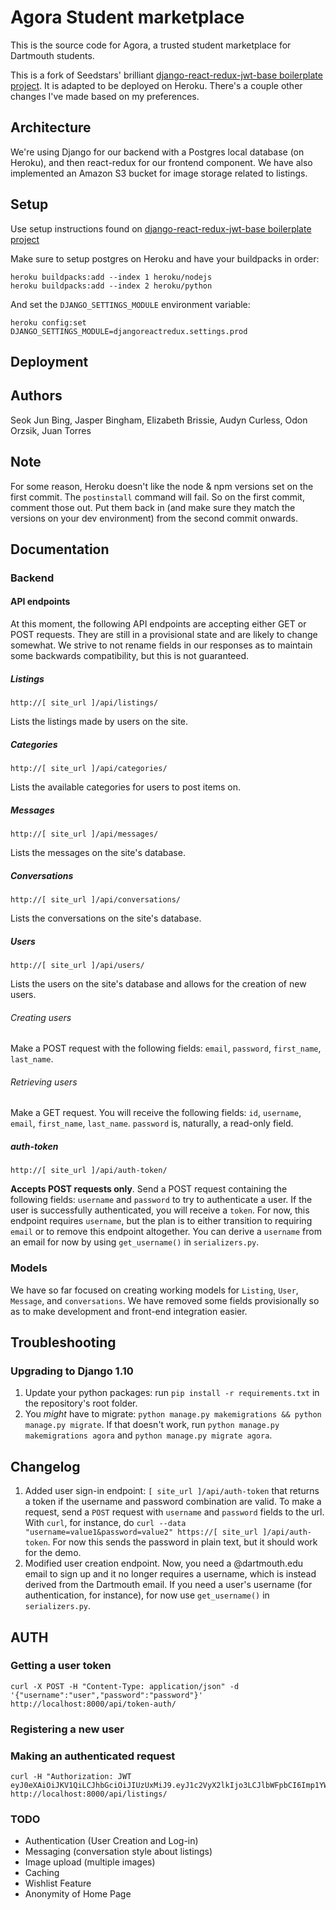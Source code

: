 # Agora Student marketplace

This is the source code for Agora, a trusted student marketplace for Dartmouth students. 

This is a fork of Seedstars' brilliant [django-react-redux-jwt-base boilerplate project](https://github.com/Seedstars/django-react-redux-jwt-base).
It is adapted to be deployed on Heroku. There's a couple other changes I've made based on my preferences.

## Architecture

We're using Django for our backend with a Postgres local database (on Heroku), and then react-redux for our frontend component. We have also implemented an Amazon S3 bucket for image storage related to listings.

## Setup
Use setup instructions found on [django-react-redux-jwt-base boilerplate project](https://github.com/Seedstars/django-react-redux-jwt-base)


Make sure to setup postgres on Heroku and have your buildpacks in order:
```
heroku buildpacks:add --index 1 heroku/nodejs
heroku buildpacks:add --index 2 heroku/python
```

And set the `DJANGO_SETTINGS_MODULE` environment variable:

```
heroku config:set DJANGO_SETTINGS_MODULE=djangoreactredux.settings.prod
```


## Deployment

## Authors
Seok Jun Bing, Jasper Bingham, Elizabeth Brissie, Audyn Curless, Odon Orzsik, Juan Torres

## Note

For some reason, Heroku doesn't like the node & npm versions set on the first commit. The `postinstall` command will fail. So on the first commit, comment those out. Put them back in (and make sure they match the versions on your dev environment) from the second commit onwards.

## Documentation

### Backend

#### API endpoints

At this moment, the following API endpoints are accepting either GET or POST requests. They are still in a provisional
state and are likely to change somewhat. We strive to not rename fields in our responses as to maintain
some backwards compatibility, but this is not guaranteed.

##### Listings
`http://[ site_url ]/api/listings/`

Lists the listings made by users on the site.
 
##### Categories
`http://[ site_url ]/api/categories/`

Lists the available categories for users to post items on.

##### Messages
`http://[ site_url ]/api/messages/`

Lists the messages on the site's database.

##### Conversations
`http://[ site_url ]/api/conversations/`

Lists the conversations on the site's database.

##### Users
`http://[ site_url ]/api/users/`

Lists the users on the site's database and allows for the creation of new users.

###### Creating users

Make a POST request with the following fields: `email`, `password`, `first_name`, `last_name`.
###### Retrieving users

Make a GET request. You will receive the following fields: `id`, `username`, `email`, `first_name`, `last_name`. `password`
is, naturally, a read-only field. 

##### auth-token

`http://[ site_url ]/api/auth-token/`

**Accepts POST requests only**. Send a POST request containing the following fields: `username` and `password` to try to
authenticate a user. If the user is successfully authenticated, you will receive a `token`. For now, this endpoint
requires `username`, but the plan is to either transition to requiring `email` or to remove this endpoint
altogether. You can derive a `username` from an email for now by using `get_username()` in `serializers.py`.

### Models

We have so far focused on creating working models for `Listing`, `User`, `Message`, and `conversations`. We have removed some fields provisionally so as to make development and front-end integration easier.
 
## Troubleshooting

### Upgrading to Django 1.10

1. Update your python packages: run `pip install -r requirements.txt` in the repository's root folder.
2. You _might_ have to migrate: `python manage.py makemigrations && python manage.py migrate`.
If that doesn't work, run `python manage.py makemigrations agora` and `python manage.py migrate agora`.

## Changelog

1. Added user sign-in endpoint: `[ site_url ]/api/auth-token` that returns a token if the username and password combination
are valid. To make a request, send a `POST` request with `username` and `password` fields to the url. With `curl`,
 for instance, do 
 ```curl --data "username=value1&password=value2" https://[ site_url ]/api/auth-token```. 
 For now this sends the password in plain text, but it should work for the demo.
2. Modified user creation endpoint. Now, you need a @dartmouth.edu email to sign up and it no longer requires a username, 
which is instead derived from the Dartmouth email. If you need a user's username (for authentication, for instance), for
now use `get_username()` in `serializers.py`.


## AUTH

### Getting a user token
    curl -X POST -H "Content-Type: application/json" -d '{"username":"user","password":"password"}' http://localhost:8000/api/token-auth/

### Registering a new user

### Making an authenticated request

    curl -H "Authorization: JWT eyJ0eXAiOiJKV1QiLCJhbGciOiJIUzUxMiJ9.eyJ1c2VyX2lkIjo3LCJlbWFpbCI6Imp1YW4uMTdAZGFydG1vdXRoLmVkdSIsInVzZXJuYW1lIjoianVhbl8xNyIsImV4cCI6MTQ4NTgwMjIwM30.1Zd1aBNrtgbgFp8_ZQtXekflZbAAN3Z3LBlFPgf1UCuXaxfB_Wz7Me0goCo60k_PZqYL3l2Gpqk3TEMfJjy68A" http://localhost:8000/api/listings/
    

### TODO

- Authentication (User Creation and Log-in)
- Messaging (conversation style about listings)
- Image upload (multiple images)
- Caching
- Wishlist Feature
- Anonymity of Home Page

